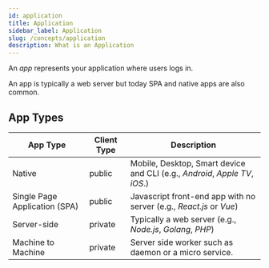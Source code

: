 ```yaml
---
id: application
title: Application
sidebar_label: Application
slug: /concepts/application
description: What is an Application
---
```


An _app_ represents your application where users logs in.

An app is typically a web server but today SPA and native apps are also common.

## App Types

| App Type                      | Client Type | Description                                                                 |
| ----------------------------- | ----------- | --------------------------------------------------------------------------- |
| Native                        | public      | Mobile, Desktop, Smart device and CLI (e.g., _Android_, _Apple TV_, _iOS_.) |
| Single Page Application (SPA) | public      | Javascript front-end app with no server (e.g., _React.js_ or _Vue_)         |
| Server-side                   | private     | Typically a web server (e.g., _Node.js_, _Golang_, _PHP_)                   |
| Machine to Machine            | private     | Server side worker such as daemon or a micro service.                       |
